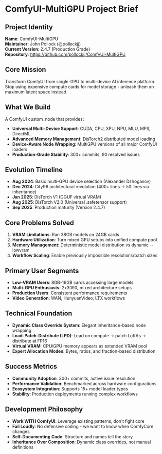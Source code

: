 # ComfyUI-MultiGPU Project Brief

## Project Identity
**Name**: ComfyUI-MultiGPU  
**Maintainer**: John Pollock (@pollockjj)  
**Current Version**: 2.4.7 (Production Grade)  
**Repository**: https://github.com/pollockjj/ComfyUI-MultiGPU  

## Core Mission
Transform ComfyUI from single-GPU to multi-device AI inference platform. Stop using expensive compute cards for model storage - unleash them on maximum latent space instead.

## What We Build
A ComfyUI custom_node that provides:
- **Universal Multi-Device Support**: CUDA, CPU, XPU, NPU, MLU, MPS, DirectML
- **Advanced Memory Management**: DisTorch2 distributed model loading
- **Device-Aware Node Wrapping**: MultiGPU versions of all major ComfyUI loaders
- **Production-Grade Stability**: 300+ commits, 90 resolved issues

## Evolution Timeline
- **Aug 2024**: Basic multi-GPU device selection (Alexander Dzhoganov)
- **Dec 2024**: City96 architectural revolution (400+ lines → 50 lines via inheritance)
- **Jan 2025**: DisTorch V1 (GGUF virtual VRAM)
- **Aug 2025**: DisTorch V2.0 (Universal .safetensor support)
- **Sep 2025**: Production maturity (Version 2.4.7)

## Core Problems Solved
1. **VRAM Limitations**: Run 38GB models on 24GB cards
2. **Hardware Utilization**: Turn mixed GPU setups into unified compute pool
3. **Memory Management**: Deterministic model distribution vs dynamic --lowvram
4. **Workflow Scaling**: Enable previously impossible resolutions/batch sizes

## Primary User Segments
- **Low-VRAM Users**: 8GB-16GB cards accessing large models
- **Multi-GPU Enthusiasts**: 2x3090, mixed architecture setups
- **Production Users**: Consistent performance requirements
- **Video Generation**: WAN, HunyuanVideo, LTX workflows

## Technical Foundation
- **Dynamic Class Override System**: Elegant inheritance-based node wrapping
- **Load-Patch-Distribute (LPD)**: Load on compute → patch LoRAs → distribute at FP16
- **Virtual VRAM**: CPU/GPU memory appears as extended VRAM pool
- **Expert Allocation Modes**: Bytes, ratios, and fraction-based distribution

## Success Metrics
- **Community Adoption**: 300+ commits, active issue resolution
- **Performance Validation**: Benchmarked across hardware configurations
- **Ecosystem Integration**: Supports 15+ model loader types
- **Stability**: Production deployments running complex workflows

## Development Philosophy
- **Work WITH ComfyUI**: Leverage existing patterns, don't fight core
- **Fail Loudly**: No defensive coding - we want to know when ComfyCore changes
- **Self-Documenting Code**: Structure and names tell the story
- **Inheritance Over Composition**: Dynamic class overrides, not manual definitions
